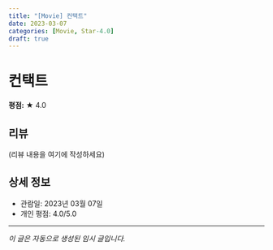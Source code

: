 ```yaml
---
title: "[Movie] 컨택트"
date: 2023-03-07
categories: [Movie, Star-4.0]
draft: true
---
```


# 컨택트

**평점:** ★ 4.0

## 리뷰

(리뷰 내용을 여기에 작성하세요)

## 상세 정보

- 관람일: 2023년 03월 07일
- 개인 평점: 4.0/5.0

---

*이 글은 자동으로 생성된 임시 글입니다.*
